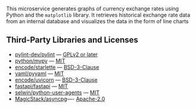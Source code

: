 This microservice generates graphs of currency exchange rates using Python and the `matplotlib` library. 
It retrieves historical exchange rate data from an internal database and visualizes the data in the form of line charts


## Third-Party Libraries and Licenses

- [pylint-dev/pylint](https://github.com/pylint-dev/pylint) — [GPLv2 or later](https://github.com/pylint-dev/pylint/blob/main/LICENSE)
- [python/mypy](https://github.com/python/mypy/) — [MIT](https://github.com/python/mypy/blob/master/LICENSE)
- [encode/starlette](https://github.com/encode/starlette) — [BSD-3-Clause](https://github.com/encode/starlette/blob/master/LICENSE.md)
- [yaml/pyyaml](https://github.com/yaml/pyyaml) — [MIT](https://github.com/yaml/pyyaml/blob/main/LICENSE)
- [encode/uvicorn](https://github.com/encode/uvicorn) — [BSD-3-Clause](https://github.com/encode/uvicorn/blob/master/LICENSE.md)
- [fastapi/fastapi](https://github.com/fastapi/fastapi) — [MIT](https://github.com/fastapi/fastapi/blob/master/LICENSE)
- [selwin/python-user-agents](https://github.com/selwin/python-user-agents) — [MIT](https://github.com/selwin/python-user-agents/blob/master/LICENSE.txt)
- [MagicStack/asyncpg](https://github.com/MagicStack/asyncpg)—- [Apache-2.0](https://github.com/MagicStack/asyncpg/blob/master/LICENSE)